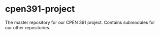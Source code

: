 # cpen391-project
The master repository for our CPEN 391 project. Contains submodules for our other repositories.
